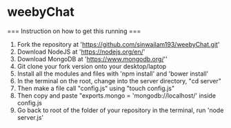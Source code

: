 # weebyChat

=== Instruction on how to get this running ===

1. Fork the repository at 'https://github.com/sinwailam193/weebyChat.git'
2. Download NodeJS at 'https://nodejs.org/en/'
3. Download MongoDB at 'https://www.mongodb.org/''
4. Git clone your fork version onto your desktop/laptop
5. Install all the modules and files with 'npm install' and 'bower install'
6. In the terminal on the root, change into the server directory, "cd server" 
7. Then make a file call "config.js" using "touch config.js"
8. Then copy and paste "exports.mongo = 'mongodb://localhost/<NAMEOFDB>' inside config.js
9. Go back to root of the folder of your repository in the terminal, run 'node server.js'
